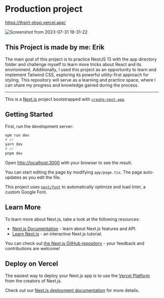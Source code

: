 # Production project 
https://thsirt-shop.vercel.app/

![Screenshot from 2023-07-31 19-31-22](https://github.com/eriket0107/thsirt-shop/assets/91575045/009a3a7c-1ade-4d69-a61d-5a3b09f1ee95)

## This Project is made by me: Erik 

<p>
  The main goal of this project is to practice NextJS 13 with the app directory folder and challenge myself to learn more tricks about React and its environment. Additionally, I used this project as an opportunity to learn and implement Tailwind CSS, exploring its powerful utility-first approach for styling. This repository will serve as a learning and practice space, where I can share my progress and knowledge gained during the process. 
</p>

<hr/>

This is a [Next.js](https://nextjs.org/) project bootstrapped with [`create-next-app`](https://github.com/vercel/next.js/tree/canary/packages/create-next-app).

## Getting Started

First, run the development server:

```bash
npm run dev
# or
yarn dev
# or
pnpm dev
```

Open [http://localhost:3000](http://localhost:3000) with your browser to see the result.

You can start editing the page by modifying `app/page.tsx`. The page auto-updates as you edit the file.

This project uses [`next/font`](https://nextjs.org/docs/basic-features/font-optimization) to automatically optimize and load Inter, a custom Google Font.

## Learn More

To learn more about Next.js, take a look at the following resources:

- [Next.js Documentation](https://nextjs.org/docs) - learn about Next.js features and API.
- [Learn Next.js](https://nextjs.org/learn) - an interactive Next.js tutorial.

You can check out [the Next.js GitHub repository](https://github.com/vercel/next.js/) - your feedback and contributions are welcome!

## Deploy on Vercel

The easiest way to deploy your Next.js app is to use the [Vercel Platform](https://vercel.com/new?utm_medium=default-template&filter=next.js&utm_source=create-next-app&utm_campaign=create-next-app-readme) from the creators of Next.js.

Check out our [Next.js deployment documentation](https://nextjs.org/docs/deployment) for more details.
